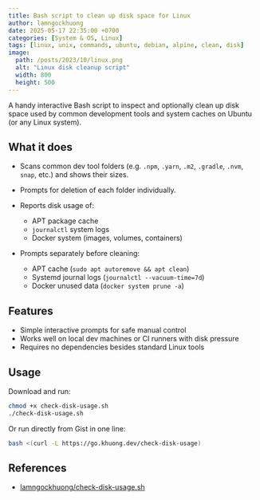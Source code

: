 ```yaml
---
title: Bash script to clean up disk space for Linux
author: lamngockhuong
date: 2025-05-17 22:35:00 +0700
categories: [System & OS, Linux]
tags: [linux, unix, commands, ubuntu, debian, alpine, clean, disk]
image:
  path: /posts/2023/10/linux.png
  alt: "Linux disk cleanup script"
  width: 800
  height: 500
---
```


A handy interactive Bash script to inspect and optionally clean up disk space used by common development tools and system caches on Ubuntu (or any Linux system).

## What it does

* Scans common dev tool folders (e.g. `.npm`, `.yarn`, `.m2`, `.gradle`, `.nvm`, `snap`, etc.) and shows their sizes.
* Prompts for deletion of each folder individually.
* Reports disk usage of:

  * APT package cache
  * `journalctl` system logs
  * Docker system (images, volumes, containers)
* Prompts separately before cleaning:

  * APT cache (`sudo apt autoremove && apt clean`)
  * Systemd journal logs (`journalctl --vacuum-time=7d`)
  * Docker unused data (`docker system prune -a`)

## Features

* Simple interactive prompts for safe manual control
* Works well on local dev machines or CI runners with disk pressure
* Requires no dependencies besides standard Linux tools

## Usage

Download and run:

```bash
chmod +x check-disk-usage.sh
./check-disk-usage.sh
```

Or run directly from Gist in one line:

```bash
bash <(curl -L https://go.khuong.dev/check-disk-usage)
```

## References

* [lamngockhuong/check-disk-usage.sh](https://gist.github.com/lamngockhuong/7c5ba9565b660c723aa36b483a408443)
